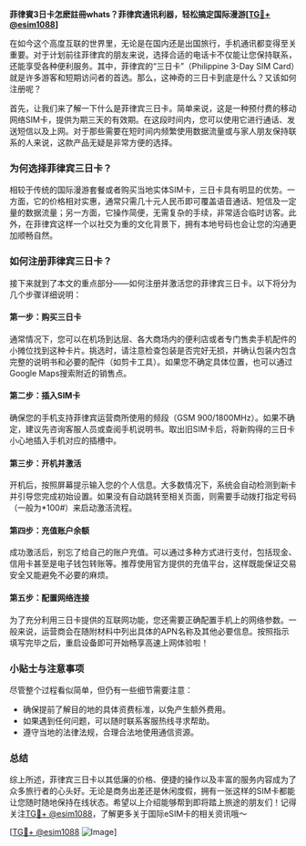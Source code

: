 **菲律賓3日卡怎麽註冊whats？菲律宾通讯利器，轻松搞定国际漫游[[TG💪+ @esim1088](https://t.me/s/esim1088)]**

在如今这个高度互联的世界里，无论是在国内还是出国旅行，手机通讯都变得至关重要。对于计划前往菲律宾的朋友来说，选择合适的电话卡不仅能让您保持联系，还能享受各种便利服务。其中，菲律宾的“三日卡”（Philippine 3-Day SIM Card）就是许多游客和短期访问者的首选。那么，这神奇的三日卡到底是什么？又该如何注册呢？

首先，让我们来了解一下什么是菲律宾三日卡。简单来说，这是一种预付费的移动网络SIM卡，提供为期三天的有效期。在这段时间内，您可以使用它进行通话、发送短信以及上网。对于那些需要在短时间内频繁使用数据流量或与家人朋友保持联系的人来说，这款产品无疑是非常方便的选择。

### **为何选择菲律宾三日卡？**
相较于传统的国际漫游套餐或者购买当地实体SIM卡，三日卡具有明显的优势。一方面，它的价格相对实惠，通常只需几十元人民币即可覆盖语音通话、短信及一定量的数据流量；另一方面，它操作简便，无需复杂的手续，非常适合临时访客。此外，在菲律宾这样一个以社交为重的文化背景下，拥有本地号码也会让您的沟通更加顺畅自然。

### **如何注册菲律宾三日卡？**
接下来就到了本文的重点部分——如何注册并激活您的菲律宾三日卡。以下将分为几个步骤详细说明：

#### **第一步：购买三日卡**
通常情况下，您可以在机场到达层、各大商场内的便利店或者专门售卖手机配件的小摊位找到这种卡片。挑选时，请注意检查包装是否完好无损，并确认包装内包含完整的说明书和必要的配件（如剪卡工具）。如果您不确定具体位置，也可以通过Google Maps搜索附近的销售点。

#### **第二步：插入SIM卡**
确保您的手机支持菲律宾运营商所使用的频段（GSM 900/1800MHz）。如果不确定，建议先咨询客服人员或查阅手机说明书。取出旧SIM卡后，将新购得的三日卡小心地插入手机对应的插槽中。

#### **第三步：开机并激活**
开机后，按照屏幕提示输入您的个人信息。大多数情况下，系统会自动检测到新卡并引导您完成初始设置。如果没有自动跳转至相关页面，则需要手动拨打指定号码（一般为*100#）来启动激活流程。

#### **第四步：充值账户余额**
成功激活后，别忘了给自己的账户充值。可以通过多种方式进行支付，包括现金、信用卡甚至是电子钱包转账等。推荐使用官方提供的充值平台，这样既能保证交易安全又能避免不必要的麻烦。

#### **第五步：配置网络连接**
为了充分利用三日卡提供的互联网功能，您还需要正确配置手机上的网络参数。一般来说，运营商会在随附材料中列出具体的APN名称及其他必要信息。按照指示填写完毕之后，重启设备即可开始畅享高速上网体验啦！

### **小贴士与注意事项**
尽管整个过程看似简单，但仍有一些细节需要注意：
- 确保提前了解目的地的具体资费标准，以免产生额外费用。
- 如果遇到任何问题，可以随时联系客服热线寻求帮助。
- 遵守当地的法律法规，合理合法地使用通信资源。

### **总结**
综上所述，菲律宾三日卡以其低廉的价格、便捷的操作以及丰富的服务内容成为了众多旅行者的心头好。无论是商务出差还是休闲度假，拥有一张这样的SIM卡都能让您随时随地保持在线状态。希望以上介绍能够帮到即将踏上旅途的朋友们！记得关注[TG💪+ @esim1088](https://t.me/s/esim1088)，了解更多关于国际eSIM卡的相关资讯哦～

[[TG💪+ @esim1088](https://t.me/s/esim1088) ![Image](https://i.postimg.cc/4NQfJmqS/Snipaste-2025-05-13-00-14-12.png)]